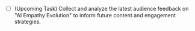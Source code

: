 - [ ] (Upcoming Task) Collect and analyze the latest audience feedback on "AI Empathy Evolution" to inform future content and engagement strategies.